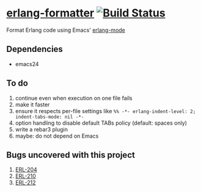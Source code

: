 # [erlang-formatter](https://github.com/fenollp/erlang-formatter) [![Build Status](https://travis-ci.org/fenollp/erlang-formatter.svg?branch=master)](https://travis-ci.org/fenollp/erlang-formatter)

Format Erlang code using Emacs' [erlang-mode](http://erlang.org/doc/man/erlang.el.html)

## Dependencies

* emacs24

## To do

1. continue even when execution on one file fails
1. make it faster
1. ensure it respects per-file settings like `%% -*- erlang-indent-level: 2; indent-tabs-mode: nil -*-`
1. option handling to disable default TABs policy (default: spaces only)
1. write a rebar3 plugin
1. maybe: do not depend on Emacs

## Bugs uncovered with this project

1. [ERL-204](https://bugs.erlang.org/browse/ERL-204)
1. [ERL-210](https://bugs.erlang.org/browse/ERL-210)
1. [ERL-212](https://bugs.erlang.org/browse/ERL-212)
